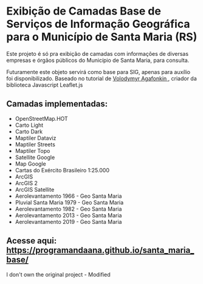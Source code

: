 # Exibição de Camadas Base de Serviços de Informação Geográfica para o Município de Santa Maria (RS)

Este projeto é só pra exibição de camadas com informações de diversas empresas e órgãos públicos do Município de Santa Maria, para consulta.

Futuramente este objeto servirá como base para SIG, apenas para auxílio foi disponibilizado.
Baseado no tutorial de <a href='[https://leafletjs.com/examples/layers-control/example.html'> Volodymyr Agafonkin </a>, criador da biblioteca Javascript Leaflet.js

## Camadas implementadas:
- OpenStreetMap.HOT
- Carto Light
- Carto Dark
- Maptiler Dataviz
- Maptiler Streets
- Maptiler Topo
- Satellite Google
- Map Google
- Cartas do Exército Brasileiro 1:25.000
- ArcGIS
- ArcGIS 2
- ArcGIS Satellite
- Aerolevantamento 1966 - Geo Santa Maria
- Pluvial Santa Maria 1979 - Geo Santa Maria
- Aerolevantamento 1982 - Geo Santa Maria
- Aerolevantamento 2013 - Geo Santa Maria
- Aerolevantamento 2019 - Geo Santa Maria

## Acesse aqui: https://programandaana.github.io/santa_maria_base/
I don't own the original project - Modified
